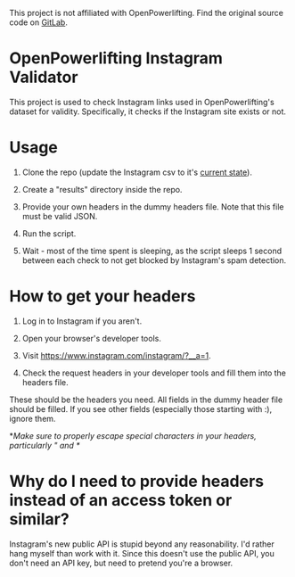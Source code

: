 This project is not affiliated with OpenPowerlifting. Find the original source code on [GitLab](https://gitlab.com/openpowerlifting).

# OpenPowerlifting Instagram Validator

This project is used to check Instagram links used in OpenPowerlifting's dataset for validity. Specifically, it checks if the Instagram site exists or not.


# Usage

1. Clone the repo (update the Instagram csv to it's [current state](https://gitlab.com/openpowerlifting/opl-data/-/blob/main/lifter-data/social-instagram.csv)).

2. Create a "results" directory inside the repo.

3. Provide your own headers in the dummy headers file. Note that this file must be valid JSON.

4. Run the script.

5. Wait - most of the time spent is sleeping, as the script sleeps 1 second between each check to not get blocked by Instagram's spam detection.


# How to get your headers

1. Log in to Instagram if you aren't.

2. Open your browser's developer tools.

3. Visit https://www.instagram.com/instagram/?__a=1.

4. Check the request headers in your developer tools and fill them into the headers file.

These should be the headers you need. All fields in the dummy header file should be filled. If you see other fields (especially those starting with :), ignore them.

**Make sure to properly escape special characters in your headers, particularly " and \**

# Why do I need to provide headers instead of an access token or similar?

Instagram's new public API is stupid beyond any reasonability. I'd rather hang myself than work with it. Since this doesn't use the public API, you don't need an API key, but need to pretend you're a browser.

